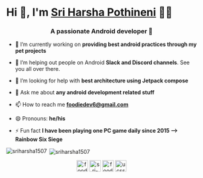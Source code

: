 <!--
**sriharsha1507/sriharsha1507** is a ✨ _special_ ✨ repository because its `README.md` (this file) appears on your GitHub profile.
-->
# Hi 👋, I'm [Sri Harsha Pothineni](https://shreyaspatil.dev) 🙋‍♂️
<h3 align="center">A passionate Android developer 🤖</h3>


- 🔭 I’m currently working on **providing best android practices through my pet projects**

- 👯 I’m helping out people on Android **Slack and Discord channels**. See you all over there.

- 🤝 I’m looking for help with **best architecture using Jetpack compose**

- 💬 Ask me about **any android development related stuff**

- 📫 How to reach me **foodiedev6@gmail.com**

- 😄 Pronouns: **he/his**

- ⚡ Fun fact **I have been playing one PC game daily since 2015 --> Rainbow Six Siege**

<p><img align="left" src="https://github-readme-stats.vercel.app/api/top-langs/?username=sriharsha1507&layout=compact&hide=html" alt="sriharsha1507" /></p>

<p>&nbsp;<img align="center" src="https://github-readme-stats.vercel.app/api?username=sriharsha1507&show_icons=true" alt="sriharsha1507" /></p>

<p align="center">
<a href="https://twitter.com/foodiedev" target="blank"><img align="center" src="https://cdn.jsdelivr.net/npm/simple-icons@3.0.1/icons/twitter.svg" alt="foodiedev" height="30" width="30" /></a>
<a href="https://linkedin.com/in/sri-harsha-pothineni" target="blank"><img align="center" src="https://cdn.jsdelivr.net/npm/simple-icons@3.0.1/icons/linkedin.svg" alt="sri-harsha-pothineni" height="30" width="30" /></a>
<a href="https://instagram.com/foodie_dev" target="blank"><img align="center" src="https://cdn.jsdelivr.net/npm/simple-icons@3.0.1/icons/instagram.svg" alt="foodie_dev" height="30" width="30" /></a>
<a href="https://www.youtube.com/channel/UCSSnixu_IO8dvgnv9Gi1AHw" target="blank"><img align="center" src="https://cdn.jsdelivr.net/npm/simple-icons@3.0.1/icons/youtube.svg" alt="ucssnixu_io8dvgnv9gi1ahw" height="30" width="30" /></a>
</p>
